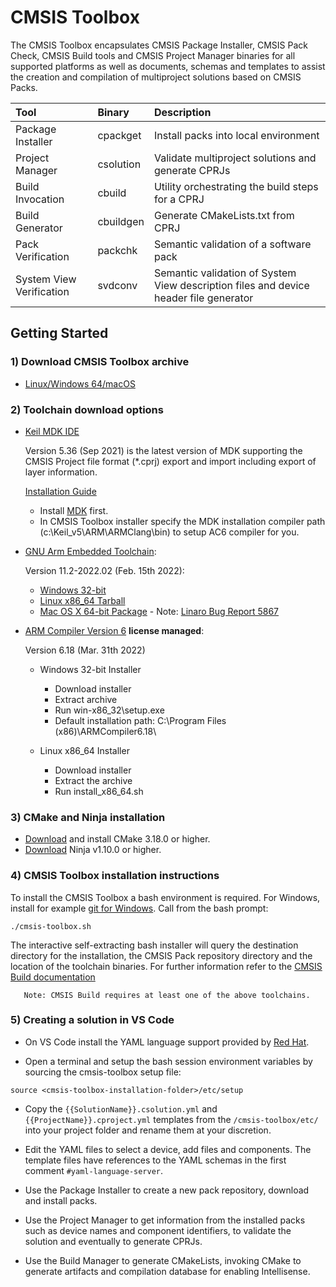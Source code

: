 # CMSIS Toolbox

The CMSIS Toolbox encapsulates CMSIS Package Installer, CMSIS Pack Check, CMSIS Build tools and CMSIS Project Manager binaries for all supported platforms as well as documents, schemas and templates to assist the creation and compilation of multiproject solutions based on CMSIS Packs.

Tool                     | Binary         | Description
:----------------------- |:---------------|:-------------------------------------------------
Package Installer        | cpackget       | Install packs into local environment
Project Manager          | csolution      | Validate multiproject solutions and generate CPRJs
Build Invocation         | cbuild         | Utility orchestrating the build steps for a CPRJ
Build Generator          | cbuildgen      | Generate CMakeLists.txt from CPRJ
Pack Verification        | packchk        | Semantic validation of a software pack
System View Verification | svdconv        | Semantic validation of System View description files and device header file generator

## Getting Started

### 1) Download CMSIS Toolbox archive

- [Linux/Windows 64/macOS](https://github.com/Open-CMSIS-Pack/cmsis-toolbox/releases)

### 2) Toolchain download options

- [Keil MDK IDE](http://www.keil.com/mdk5)

  Version 5.36 (Sep 2021) is the latest version of MDK supporting the CMSIS Project file format (*.cprj) export and import including export of layer information.

  [Installation Guide](http://www2.keil.com/mdk5/install)

  - Install [MDK](http://www2.keil.com/demo/eval/arm.htm) first.
  - In CMSIS Toolbox installer specify the MDK installation compiler path (c:\Keil_v5\ARM\ARMClang\bin) to setup AC6 compiler for you.

- [GNU Arm Embedded Toolchain](https://developer.arm.com/tools-and-software/open-source-software/developer-tools/gnu-toolchain/downloads):

  Version 11.2-2022.02 (Feb. 15th 2022):
  - [Windows 32-bit](https://developer.arm.com/-/media/Files/downloads/gnu/11.2-2022.02/binrel/gcc-arm-11.2-2022.02-mingw-w64-i686-arm-none-eabi.exe)
  - [Linux x86_64 Tarball](https://developer.arm.com/-/media/Files/downloads/gnu/11.2-2022.02/binrel/gcc-arm-11.2-2022.02-x86_64-arm-none-eabi.tar.xz)
  - [Mac OS X 64-bit Package](https://developer.arm.com/-/media/Files/downloads/gnu/11.2-2022.02/binrel/gcc-arm-11.2-2022.02-darwin-x86_64-arm-none-eabi.pkg) - Note: [Linaro Bug Report 5867](https://bugs.linaro.org/show_bug.cgi?id=5867)

- [ARM Compiler Version 6](https://developer.arm.com/tools-and-software/embedded/arm-compiler/downloads/version-6) **license managed**:

  Version 6.18 (Mar. 31th 2022)
  - Windows 32-bit Installer
    - Download installer
    - Extract archive
    - Run win-x86_32\setup.exe
    - Default installation path: C:\Program Files (x86)\ARMCompiler6.18\

  - Linux x86_64 Installer
    - Download installer
    - Extract the archive
    - Run install_x86_64.sh

### 3) CMake and Ninja installation

- [Download](https://cmake.org/download) and install CMake 3.18.0 or higher.
- [Download](https://github.com/ninja-build/ninja/releases) Ninja v1.10.0 or higher.

### 4) CMSIS Toolbox installation instructions

To install the CMSIS Toolbox a bash environment is required. For Windows, install for example [git for Windows](https://gitforwindows.org). Call from the bash prompt:
```
./cmsis-toolbox.sh
```
The interactive self-extracting bash installer will query the destination directory for the installation, the CMSIS Pack repository directory and the location of the toolchain binaries. For further information refer to the [CMSIS Build documentation](https://open-cmsis-pack.github.io/devtools/buildmgr/latest/cbuild_install.html)

       Note: CMSIS Build requires at least one of the above toolchains.

### 5) Creating a solution in VS Code
- On VS Code install the YAML language support provided by [Red Hat](https://marketplace.visualstudio.com/items?itemName=redhat.vscode-yaml).

- Open a terminal and setup the bash session environment variables by sourcing the cmsis-toolbox setup file:
```
source <cmsis-toolbox-installation-folder>/etc/setup
```
- Copy the `{{SolutionName}}.csolution.yml` and `{{ProjectName}}.cproject.yml` templates from the `/cmsis-toolbox/etc/` into your project folder and rename them at your discretion.

- Edit the YAML files to select a device, add files and components. The template files have references to the YAML schemas in the first comment `#yaml-language-server`.

- Use the Package Installer to create a new pack repository, download and install packs.

- Use the Project Manager to get information from the installed packs such as device names and component identifiers, to validate the solution and eventually to generate CPRJs.

- Use the Build Manager to generate CMakeLists, invoking CMake to generate artifacts and compilation database for enabling Intellisense.
